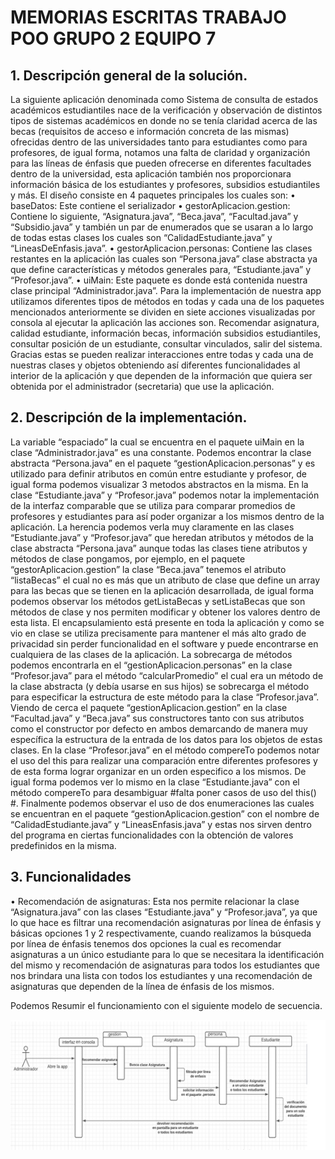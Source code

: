 # MEMORIAS ESCRITAS TRABAJO POO GRUPO 2 EQUIPO 7

## 1.	Descripción general de la solución.

La siguiente aplicación denominada como Sistema de consulta de estados académicos estudiantiles nace de la verificación y observación de distintos tipos de sistemas académicos en donde no se tenía claridad acerca de las becas (requisitos de acceso e información concreta de las mismas) ofrecidas dentro de las universidades tanto para estudiantes como para profesores, de igual forma, notamos una falta de claridad y organización para las líneas de énfasis que pueden ofrecerse en diferentes facultades dentro de la universidad, esta aplicación también nos proporcionara información básica de los estudiantes y profesores, subsidios estudiantiles y más. 
El diseño consiste en 4 paquetes principales los cuales son:
•	baseDatos: Este contiene el serializador 
•	gestorAplicacion.gestion: Contiene lo siguiente, “Asignatura.java”, “Beca.java”, “Facultad.java” y “Subsidio.java” y también un par de enumerados que se usaran a lo largo de todas estas clases los cuales son “CalidadEstudiante.java” y “LineasDeEnfasis.java”.
•	gestorAplicacion.personas: Contiene las clases restantes en la aplicación las cuales son “Persona.java” clase abstracta ya que define características y métodos generales para, “Estudiante.java” y “Profesor.java”.
•	uiMain: Este paquete es donde está contenida nuestra clase principal “Administrador.java”.
Para la implementación de nuestra app utilizamos diferentes tipos de métodos en todas y cada una de los paquetes mencionados anteriormente se dividen en siete acciones visualizadas por consola al ejecutar la aplicación las acciones son. Recomendar asignatura, calidad estudiante, información becas, información subsidios estudiantiles, consultar posición de un estudiante, consultar vinculados, salir del sistema. Gracias estas se pueden realizar interacciones entre todas y cada una de nuestras clases y objetos obteniendo así diferentes funcionalidades al interior de la aplicación y que dependen de la información que quiera ser obtenida por el administrador (secretaria) que use la aplicación.


## 2.	Descripción de la implementación.
La variable “espaciado” la cual se encuentra en el paquete uiMain en la clase “Administrador.java” es una constante. Podemos encontrar la clase abstracta “Persona.java” en el paquete “gestionAplicacion.personas” y es utilizado para definir atributos en común entre estudiante y profesor, de igual forma podemos visualizar 3 metodos abstractos en la misma. En la clase “Estudiante.java” y “Profesor.java” podemos notar la implementación de la interfaz comparable que se utiliza para comparar promedios de profesores y estudiantes para así poder organizar a los mismos dentro de la aplicación. La herencia podemos verla muy claramente en las clases “Estudiante.java” y “Profesor.java” que heredan atributos y métodos de la clase abstracta “Persona.java” aunque todas las clases tiene atributos y métodos de clase pongamos, por ejemplo, en el paquete “gestorAplicacion.gestion” la clase “Beca.java” tenemos el atributo “listaBecas” el cual no es más que un atributo de clase que define un array para las becas que se tienen en la aplicación desarrollada, de igual forma podemos observar los métodos getListaBecas y setListaBecas que son métodos de clase y nos permiten modificar y obtener los valores dentro de esta lista. El encapsulamiento está presente en toda la aplicación y como se vio en clase se utiliza precisamente para mantener el más alto grado de privacidad sin perder funcionalidad en el software y puede encontrarse en cualquiera de las clases de la aplicación. La sobrecarga de métodos podemos encontrarla en el “gestionAplicacion.personas” en la clase “Profesor.java” para el método “calcularPromedio” el cual era un método de la clase abstracta (y debía usarse en sus hijos) se sobrecarga el método para especificar la estructura de este método para la clase “Profesor.java”. Viendo de cerca el paquete “gestionAplicacion.gestion” en la clase “Facultad.java” y “Beca.java” sus constructores tanto con sus atributos como el constructor por defecto en ambos demarcando de manera muy específica la estructura de la entrada de los datos para los objetos de estas clases. En la clase “Profesor.java” en el método compereTo podemos notar el uso del this para realizar una comparación entre diferentes profesores y de esta forma lograr organizar en un orden especifico a los mismos. De igual forma podemos ver lo mismo en la clase “Estudiante.java” con el método compereTo para desambiguar #falta poner casos de uso del this() #. Finalmente podemos observar el uso de dos enumeraciones las cuales se encuentran en el paquete “gestionAplicacion.gestion” con el nombre de “CalidadEstudiante.java” y “LineasEnfasis.java” y estas nos sirven dentro del programa en ciertas funcionalidades con la obtención de valores predefinidos en la misma.

## 3.	Funcionalidades
•	Recomendación de asignaturas: Esta nos permite relacionar la clase “Asignatura.java” con las clases “Estudiante.java” y “Profesor.java”, ya que lo que hace es filtrar una recomendación asignaturas por línea de énfasis y básicas opciones 1 y 2 respectivamente, cuando realizamos la búsqueda por línea de énfasis tenemos dos opciones la cual es recomendar asignaturas a un único estudiante para lo que se necesitara la identificación del mismo y recomendación de asignaturas para todos los estudiantes que nos brindara una lista con todos los estudiantes y una recomendación de asignaturas que dependen de la línea de énfasis de los mismos.


Podemos Resumir el funcionamiento con el siguiente modelo de secuencia.


![Menu de la aplicacion](https://github.com/POO2022-02-UNALMED/practica-g2-equipo7/blob/master/lib/secuencia1.png)
